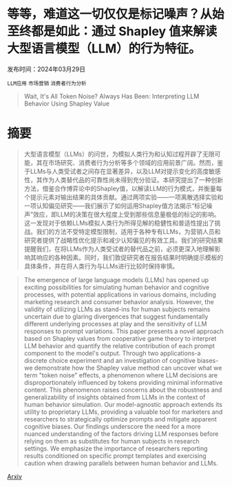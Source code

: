 # 等等，难道这一切仅仅是标记噪声？从始至终都是如此：通过 Shapley 值来解读大型语言模型（LLM）的行为特征。

发布时间：2024年03月29日

`LLM应用` `市场营销` `消费者行为分析`

> Wait, It's All Token Noise? Always Has Been: Interpreting LLM Behavior Using Shapley Value

# 摘要

> 大型语言模型（LLMs）的问世，为模拟人类行为和认知过程开辟了无限可能，其在市场研究、消费者行为分析等多个领域的应用前景广阔。然而，鉴于LLMs与人类受试者之间存在显著差异，以及LLM对提示变化的高度敏感性，其作为人类替代品的可靠性尚未得到充分验证。本研究提出了一种创新方法，借鉴合作博弈论中的Shapley值，以解读LLM的行为模式，并衡量每个提示元素对输出结果的具体贡献。通过两项实验——一项离散选择实验和一项认知偏见研究——我们展示了如何运用Shapley值方法揭示“标记噪声”效应，即LLM的决策在很大程度上受到那些信息量极低的标记的影响。这一发现对于依赖LLMs模拟人类行为所得见解的稳健性和普适性提出了挑战。我们的方法不受特定模型限制，适用于各种专有LLMs，为营销人员和研究者提供了战略性优化提示和减少认知偏见的有效工具。我们的研究结果提醒我们，在将LLMs作为人类受试者的替代品之前，必须更深入地理解影响其响应的各种因素。同时，我们敦促研究者在报告结果时明确提示模板的具体条件，并在将人类行为与LLMs进行比较时保持审慎。

> The emergence of large language models (LLMs) has opened up exciting possibilities for simulating human behavior and cognitive processes, with potential applications in various domains, including marketing research and consumer behavior analysis. However, the validity of utilizing LLMs as stand-ins for human subjects remains uncertain due to glaring divergences that suggest fundamentally different underlying processes at play and the sensitivity of LLM responses to prompt variations. This paper presents a novel approach based on Shapley values from cooperative game theory to interpret LLM behavior and quantify the relative contribution of each prompt component to the model's output. Through two applications-a discrete choice experiment and an investigation of cognitive biases-we demonstrate how the Shapley value method can uncover what we term "token noise" effects, a phenomenon where LLM decisions are disproportionately influenced by tokens providing minimal informative content. This phenomenon raises concerns about the robustness and generalizability of insights obtained from LLMs in the context of human behavior simulation. Our model-agnostic approach extends its utility to proprietary LLMs, providing a valuable tool for marketers and researchers to strategically optimize prompts and mitigate apparent cognitive biases. Our findings underscore the need for a more nuanced understanding of the factors driving LLM responses before relying on them as substitutes for human subjects in research settings. We emphasize the importance of researchers reporting results conditioned on specific prompt templates and exercising caution when drawing parallels between human behavior and LLMs.

[Arxiv](https://arxiv.org/abs/2404.01332)